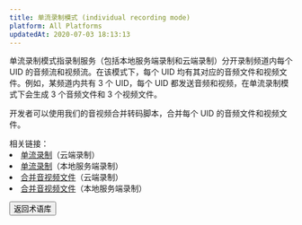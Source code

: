 ```yaml
---
title: 单流录制模式 (individual recording mode)
platform: All Platforms
updatedAt: 2020-07-03 18:13:13
---
```


单流录制模式指录制服务（包括本地服务端录制和云端录制）分开录制频道内每个 UID 的音频流和视频流。在该模式下，每个 UID 均有其对应的音频文件和视频文件。例如，某频道内共有 3 个 UID，每个 UID 都发送音频和视频，在单流录制模式下会生成 3 个音频文件和 3 个视频文件。

开发者可以使用我们的音视频合并转码脚本，合并每个 UID 的音频文件和视频文件。

<div class="alert info">相关链接：<li><a href="https://docs.agora.io/cn/cloud-recording/cloud_recording_individual_mode">单流录制</a>（云端录制）</li><li><a href="https://docs.agora.io/cn/Recording/recording_individual_mode">单流录制</a>（本地服务端录制）</li><li><a href="https://docs.agora.io/cn/cloud-recording/cloud_recording_merge_files">合并音视频文件</a>（云端录制）</li><li><a href="https://docs.agora.io/cn/Recording/recording_merge_files">合并音视频文件</a>（本地服务端录制）</li></div>

<a href="./terms"><button>返回术语库</button></a>

